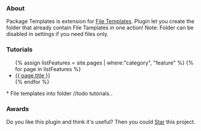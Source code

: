 ### About
Package Templates is extension for [File Templates][1]. Plugin let you create the folder that already contain File Tamplates in one action! Note: Folder can be disabled in settings if you need files only.


### Tutorials
<ul class="posts">
	{% assign listFeatures = site.pages | where:"category", "feature" %}
	{% for page in listFeatures %}
		<li><a href="{{ site.baseurl }}{{ page.page_link }}">{{ page.title }}</a></li>
	{% endfor %}
</ul>
* File templates into folder
//todo tutorials..

### Awards
Do you like this plugin and think it's useful? Then you could <a class="github-button" href="https://github.com/CeH9/PackageTemplates" data-icon="octicon-star" data-count-href="/CeH9/PackageTemplates/stargazers" data-count-api="/repos/CeH9/PackageTemplates#stargazers_count" data-count-aria-label="# stargazers on GitHub" aria-label="Star CeH9/PackageTemplates on GitHub">Star</a> this project.

[1]: https://www.jetbrains.com/help/idea/2016.1/file-and-code-templates.html

